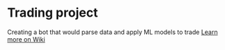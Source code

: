 # Trading project

Creating a bot that would parse data and apply ML models to trade
[Learn more on Wiki](https://github.com/Senyarchy21/Trading_project/wiki)
